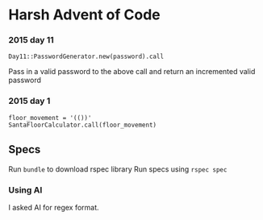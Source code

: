 # Harsh Advent of Code

### 2015 day 11

```
Day11::PasswordGenerator.new(password).call    
```
Pass in a valid password to the above call and return an incremented valid password

### 2015 day 1
```
floor_movement = '(())'
SantaFloorCalculator.call(floor_movement)
```

## Specs
  Run ```bundle``` to download rspec library
  Run specs using ```rspec spec```
  
### Using AI
  I asked AI for regex format.